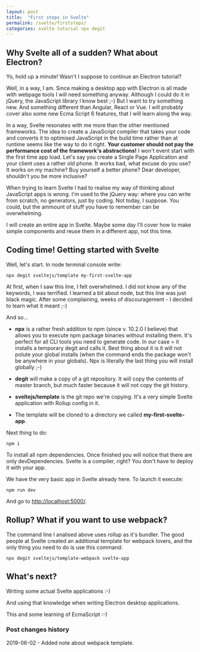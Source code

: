 ```yaml
---
layout: post
title:  "First steps in Svelte"
permalink: /svelte/firststeps/
categories: svelte tutorial npx degit
---
```


## Why Svelte all of a sudden? What about Electron?

Yo, hold up a minute! Wasn't I suppose to continue an Electron tutorial?

Well, in a way, I am. Since making a desktop app with Electron is all made with webpage tools I will need something anyway. Although I could do it in jQuery, the JavaScript library I know best ;-) But I want to try something new. And something different than Angular, React or Vue. I will probably cover also some new Ecma Script 6 features, that I will learn along the way.

In a way, Svelte resonates with me more than the other mentioned frameworks. The idea to create a JavaScript compiler that takes your code and converts it to optimised JavaScript in the build time rather than at runtime seems like the way to do it right. **Your customer should not pay the performance cost of the framework's abstractions!** I won't event start with the first time app load. Let's say you create a Single Page Application and your client uses a rather old phone. It works bad, what excuse do you use? It works on my machine? Buy yourself a better phone? Dear developer, shouldn't you be more inclusive?

When trying to learn Svelte I had to realise my way of thinking about JavaScript apps is wrong. I'm used to the jQuery way: where you can write from scratch, no generators, just by coding. Not today, I suppose. You could, but the ammount of stuff you have to remember can be overwhelming.

I will create an entire app in Svelte. Maybe some day I'll cover how to make simple components and reuse them in a different app, not this time.

## Coding time! Getting started with Svelte

Well, let's start. In node terminal console write:

`npx degit sveltejs/template my-first-svelte-app`

At first, when I saw this line, I felt overwhelmed. I did not know any of the keywords, I was terrified. I learned a bit about node, but this line was just black magic. After some complaining, weeks of discouragement - I decided to learn what it meant ;-)

And so...

* **npx** is a rather fresh addition to npm (since v. 10.2.0 I believe) that allows you to execute npm package binaries without installing them. It's perfect for all CLI tools you need to generate code. In our case = it installs a temporary degit and calls it. Best thing about it is it will not polute your global installs (when the command ends the package won't be anywhere in your globals). Npx is literally the last thing you will install globally ;-)

* **degit** will make a copy of a git repository. It will copy the contents of master branch, but much faster because it will not copy the git history.

* **sveltejs/template** is the git repo we're copying. It's a very simple Svelte application with Rollup config in it.

* The template will be cloned to a directory we called **my-first-svelte-app**.

Next thing to do:

`npm i`

To install all npm dependencies. Once finished you will notice that there are only devDependencies. Svelte is a compiler, right? You don't have to deploy it with your app.

We have the very basic app in Svelte already here. To launch it execute:

`npm run dev`

And go to [http://localhost:5000/](http://localhost:5000/).

## Rollup? What if you want to use webpack?

The command line I analised above uses rollup as it's bundler. The good people at Svelte created an additional template for webpack lovers, and the only thing you need to do is use this command:

`npx degit sveltejs/template-webpack svelte-app`

## What's next?

Writing some actual Svelte applications :-)

And using that knowledge when writing Electron desktop applications.

This and some learning of EcmaScript :-)

### Post changes history

2019-06-02 - Added note about webpack template.
